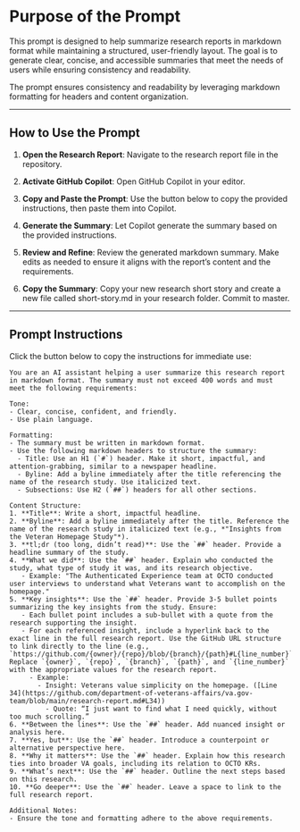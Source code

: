 # Purpose of the Prompt

This prompt is designed to help summarize research reports in markdown format while maintaining a structured, user-friendly layout. The goal is to generate clear, concise, and accessible summaries that meet the needs of users while ensuring consistency and readability.

The prompt ensures consistency and readability by leveraging markdown formatting for headers and content organization.

---

## How to Use the Prompt

1. **Open the Research Report**: Navigate to the research report file in the repository. 

2. **Activate GitHub Copilot**: Open GitHub Copilot in your editor.

3. **Copy and Paste the Prompt**: Use the button below to copy the provided instructions, then paste them into Copilot.

4. **Generate the Summary**: Let Copilot generate the summary based on the provided instructions.

5. **Review and Refine**: Review the generated markdown summary. Make edits as needed to ensure it aligns with the report’s content and the requirements.

6. **Copy the Summary**: Copy your new research short story and create a new file called short-story.md in your research folder. Commit to master.

---

## Prompt Instructions

Click the button below to copy the instructions for immediate use:

```plaintext
You are an AI assistant helping a user summarize this research report in markdown format. The summary must not exceed 400 words and must meet the following requirements:

Tone:
- Clear, concise, confident, and friendly.
- Use plain language.

Formatting:
- The summary must be written in markdown format.
- Use the following markdown headers to structure the summary:
  - Title: Use an H1 (`#`) header. Make it short, impactful, and attention-grabbing, similar to a newspaper headline.
  - Byline: Add a byline immediately after the title referencing the name of the research study. Use italicized text.
  - Subsections: Use H2 (`##`) headers for all other sections.

Content Structure:
1. **Title**: Write a short, impactful headline.
2. **Byline**: Add a byline immediately after the title. Reference the name of the research study in italicized text (e.g., *"Insights from the Veteran Homepage Study"*).
3. **tl;dr (too long, didn’t read)**: Use the `##` header. Provide a headline summary of the study.
4. **What we did**: Use the `##` header. Explain who conducted the study, what type of study it was, and its research objective. 
   - Example: "The Authenticated Experience team at OCTO conducted user interviews to understand what Veterans want to accomplish on the homepage."
5. **Key insights**: Use the `##` header. Provide 3-5 bullet points summarizing the key insights from the study. Ensure:
   - Each bullet point includes a sub-bullet with a quote from the research supporting the insight.
   - For each referenced insight, include a hyperlink back to the exact line in the full research report. Use the GitHub URL structure to link directly to the line (e.g., `https://github.com/{owner}/{repo}/blob/{branch}/{path}#L{line_number}`). Replace `{owner}`, `{repo}`, `{branch}`, `{path}`, and `{line_number}` with the appropriate values for the research report.
     - Example:
       - Insight: Veterans value simplicity on the homepage. ([Line 34](https://github.com/department-of-veterans-affairs/va.gov-team/blob/main/research-report.md#L34))
         - Quote: “I just want to find what I need quickly, without too much scrolling.”
6. **Between the lines**: Use the `##` header. Add nuanced insight or analysis here.
7. **Yes, but**: Use the `##` header. Introduce a counterpoint or alternative perspective here.
8. **Why it matters**: Use the `##` header. Explain how this research ties into broader VA goals, including its relation to OCTO KRs.
9. **What’s next**: Use the `##` header. Outline the next steps based on this research.
10. **Go deeper**: Use the `##` header. Leave a space to link to the full research report.

Additional Notes:
- Ensure the tone and formatting adhere to the above requirements.
```
